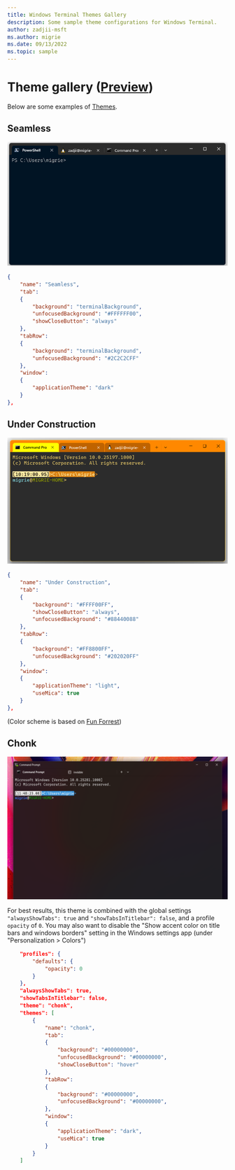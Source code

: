 ```yaml
---
title: Windows Terminal Themes Gallery
description: Some sample theme configurations for Windows Terminal.
author: zadjii-msft
ms.author: migrie
ms.date: 09/13/2022
ms.topic: sample
---
```


# Theme gallery ([Preview](https://aka.ms/terminal-preview))

Below are some examples of [Themes](./../customize-settings/themes.md).

## Seamless

![Windows Terminal Seamless Theme](./../images/seamless-theme-example.gif)

```json
{
    "name": "Seamless",
    "tab":
    {
        "background": "terminalBackground",
        "unfocusedBackground": "#FFFFFF00",
        "showCloseButton": "always"
    },
    "tabRow":
    {
        "background": "terminalBackground",
        "unfocusedBackground": "#2C2C2CFF"
    },
    "window":
    {
        "applicationTheme": "dark"
    }
},
```

## Under Construction

![Windows Terminal Under Construction Theme](./../images/Under-Construction-Theme.png)

```json
{
    "name": "Under Construction",
    "tab":
    {
        "background": "#FFFF00FF",
        "showCloseButton": "always",
        "unfocusedBackground": "#88440088"
    },
    "tabRow":
    {
        "background": "#FF8800FF",
        "unfocusedBackground": "#202020FF"
    },
    "window":
    {
        "applicationTheme": "light",
        "useMica": true
    }
},
```

(Color scheme is based on [Fun Forrest](https://github.com/mbadolato/iTerm2-Color-Schemes/blob/master/windowsterminal/FunForrest.json))

## Chonk

![Windows Terminal Chonk Theme](./../images/Chonk-Theme.png)

For best results, this theme is combined with the global settings `"alwaysShowTabs": true` and `"showTabsInTitlebar": false`, and a profile `opacity` of `0`. You may also want to disable the "Show accent color on title bars and windows borders" setting in the Windows settings app (under "Personalization > Colors")

```json
    "profiles": {
        "defaults": {
            "opacity": 0
        }
    },
    "alwaysShowTabs": true,
    "showTabsInTitlebar": false,
    "theme": "chonk",
    "themes": [
        {
            "name": "chonk",
            "tab":
            {
                "background": "#00000000",
                "unfocusedBackground": "#00000000",
                "showCloseButton": "hover"
            },
            "tabRow":
            {
                "background": "#00000000",
                "unfocusedBackground": "#00000000",
            },
            "window":
            {
                "applicationTheme": "dark",
                "useMica": true
            }
        }
    ]
```
